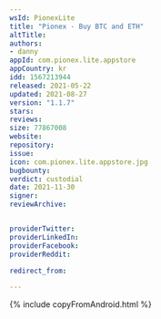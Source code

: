 ```yaml
---
wsId: PionexLite
title: "Pionex - Buy BTC and ETH"
altTitle: 
authors:
- danny
appId: com.pionex.lite.appstore
appCountry: kr
idd: 1567213944
released: 2021-05-22
updated: 2021-08-27
version: "1.1.7"
stars: 
reviews: 
size: 77867008
website: 
repository: 
issue: 
icon: com.pionex.lite.appstore.jpg
bugbounty: 
verdict: custodial
date: 2021-11-30
signer: 
reviewArchive:


providerTwitter: 
providerLinkedIn: 
providerFacebook: 
providerReddit: 

redirect_from:

---
```


{% include copyFromAndroid.html %}